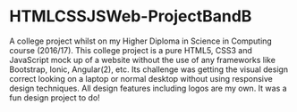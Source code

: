 # HTMLCSSJSWeb-ProjectBandB
A college project whilst on my Higher Diploma in Science in Computing course (2016/17).  This college project  is a pure HTML5, CSS3 and JavaScript mock up of a website without the use of any frameworks like Bootstrap, Ionic, Angular(2), etc. Its challenge was getting the visual design correct looking on a laptop or normal desktop without using responsive design techniques. All design features including logos are my own. It was a fun design project to do!
